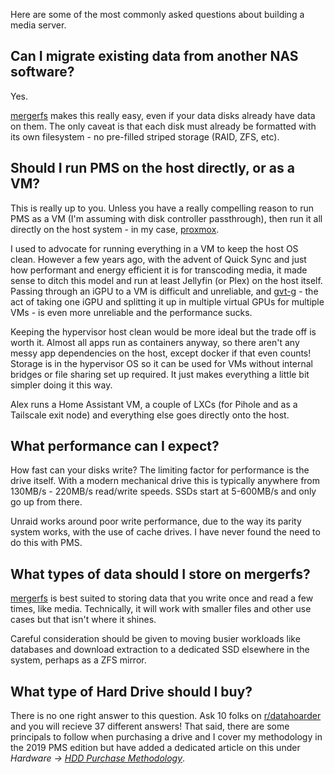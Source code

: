 Here are some of the most commonly asked questions about building a media server.

## Can I migrate existing data from another NAS software?

Yes.

[mergerfs](../02-tech-stack/mergerfs.md) makes this really easy, even if your data disks already have data on them. The only caveat is that each disk must already be formatted with its own filesystem - no pre-filled striped storage (RAID, ZFS, etc).

## Should I run PMS on the host directly, or as a VM?

This is really up to you. Unless you have a really compelling reason to run PMS as a VM (I'm assuming with disk controller passthrough), then run it all directly on the host system - in my case, [proxmox](../02-tech-stack/proxmox.md).

I used to advocate for running everything in a VM to keep the host OS clean. However a few years ago, with the advent of Quick Sync and just how performant and energy efficient it is for transcoding media, it made sense to ditch this model and run at least Jellyfin (or Plex) on the host itself. Passing through an iGPU to a VM is difficult and unreliable, and [gvt-g](../05-advanced/passthrough-igpu-gvtg.md) - the act of taking one iGPU and splitting it up in multiple virtual GPUs for multiple VMs - is even more unreliable and the performance sucks.

Keeping the hypervisor host clean would be more ideal but the trade off is worth it. Almost all apps run as containers anyway, so there aren't any messy app dependencies on the host, except docker if that even counts! Storage is in the hypervisor OS so it can be used for VMs without internal bridges or file sharing set up required. It just makes everything a little bit simpler doing it this way.

Alex runs a Home Assistant VM, a couple of LXCs (for Pihole and as a Tailscale exit node) and everything else goes directly onto the host.

## What performance can I expect?

How fast can your disks write? The limiting factor for performance is the drive itself. With a modern mechanical drive this is typically anywhere from 130MB/s - 220MB/s read/write speeds. SSDs start at 5-600MB/s and only go up from there.

Unraid works around poor write performance, due to the way its parity system works, with the use of cache drives. I have never found the need to do this with PMS. 

## What types of data should I store on mergerfs?

[mergerfs](../02-tech-stack/mergerfs.md) is best suited to storing data that you write once and read a few times, like media. Technically, it will work with smaller files and other use cases but that isn't where it shines.

Careful consideration should be given to moving busier workloads like databases and download extraction to a dedicated SSD elsewhere in the system, perhaps as a ZFS mirror.

## What type of Hard Drive should I buy?

There is no one right answer to this question. Ask 10 folks on [r/datahoarder](https://www.reddit.com/r/DataHoarder/) and you will recieve 37 different answers! That said, there are some principals to follow when purchasing a drive and I cover my methodology in the 2019 PMS edition but have added a dedicated article on this under *Hardware -> [HDD Purchase Methodology](../06-hardware/hdd-purchase-methodology.md)*.

